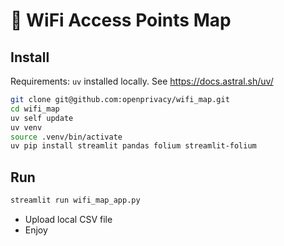 # 📡 WiFi Access Points Map

## Install
Requirements: `uv` installed locally. See https://docs.astral.sh/uv/

```bash
git clone git@github.com:openprivacy/wifi_map.git
cd wifi_map
uv self update
uv venv
source .venv/bin/activate
uv pip install streamlit pandas folium streamlit-folium
```

## Run
```bash
streamlit run wifi_map_app.py
```

* Upload local CSV file
* Enjoy